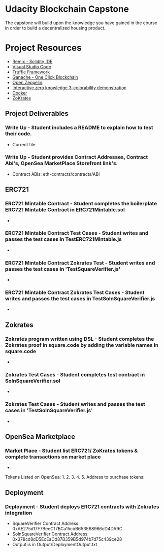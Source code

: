 # Udacity Blockchain Capstone

The capstone will build upon the knowledge you have gained in the course in order to build a decentralized housing product. 

# Project Resources

* [Remix - Solidity IDE](https://remix.ethereum.org/)
* [Visual Studio Code](https://code.visualstudio.com/)
* [Truffle Framework](https://truffleframework.com/)
* [Ganache - One Click Blockchain](https://truffleframework.com/ganache)
* [Open Zeppelin ](https://openzeppelin.org/)
* [Interactive zero knowledge 3-colorability demonstration](http://web.mit.edu/~ezyang/Public/graph/svg.html)
* [Docker](https://docs.docker.com/install/)
* [ZoKrates](https://github.com/Zokrates/ZoKrates)


## Project Deliverables
### Write Up - Student includes a README to explain how to test their code.
- Current file

### Write Up - Student provides Contract Addresses, Contract Abi's, OpenSea MarketPlace Storefront link's.
- Contract ABIs: eth-contracts/contracts/ABI

## ERC721
### ERC721 Mintable Contract - Student completes the boilerplate ERC721 Mintable Contract in ERC721Mintable.sol
- 

### ERC721 Mintable Contract Test Cases - Student writes and passes the test cases in TestERC721Mintable.js
- 

### ERC721 Mintable Contract Zokrates Test - Student writes and passes the test cases in 'TestSquareVerifier.js'
- 

### ERC721 Mintable Contract Zokrates Test Cases - Student writes and passes the test cases in TestSolnSquareVerifier.js
- 


## Zokrates
### Zokrates program written using DSL - Student completes the Zokrates proof in square.code by adding the variable names in square.code
- 

### Zokrates Test Cases - Student completes test contract in SolnSquareVerifier.sol
- 

### Zokrates Test Cases - Student writes and passes the test cases in 'TestSolnSquareVerifier.js'
- 


## OpenSea Marketplace
### Market Place - Student list ERC721/ ZoKrates tokens & complete transactions on market place
- 
Tokens Listed on OpenSea:
1. 
2. 
3. 
4. 
5. 
Address to purchase tokens: 


## Deployment
### Deployment - Student deploys ERC721 contracts with Zokrates integration
- SquareVerifier Contract Address: 0xAE275d17F7BeeC17BCa15cbB653E88966dD4DA9C
- SolnSquareVerifier Contract Address: 0x378cd8dD5EcEaCd87B359B5d974b7d75c439ce28
- Output is in Output/DeploymentOutput.txt

